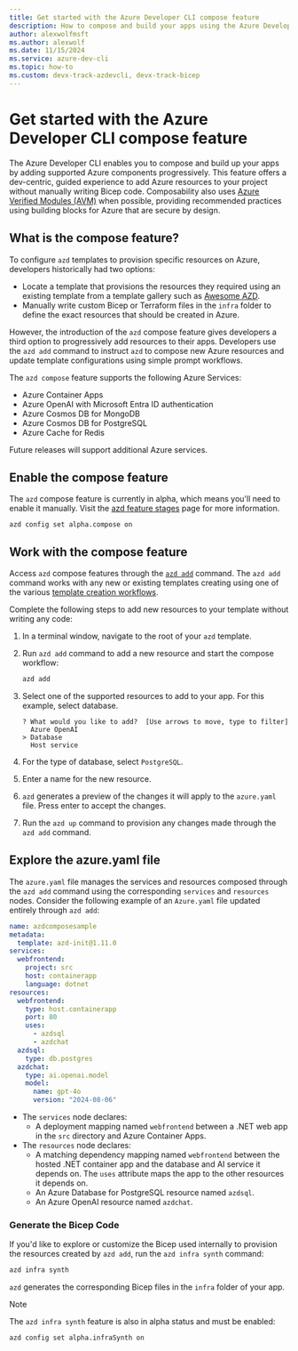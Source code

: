 ```yaml
---
title: Get started with the Azure Developer CLI compose feature
description: How to compose and build your apps using the Azure Developer CLI compose feature
author: alexwolfmsft
ms.author: alexwolf
ms.date: 11/15/2024
ms.service: azure-dev-cli
ms.topic: how-to
ms.custom: devx-track-azdevcli, devx-track-bicep
---
```


# Get started with the Azure Developer CLI compose feature

The Azure Developer CLI enables you to compose and build up your apps by adding supported Azure components progressively. This feature offers a dev-centric, guided experience to add Azure resources to your project without manually writing Bicep code. Composability also uses [Azure Verified Modules (AVM)](https://aka.ms/avm) when possible, providing recommended practices using building blocks for Azure that are secure by design.

## What is the compose feature?

To configure `azd` templates to provision specific resources on Azure, developers historically had two options:

- Locate a template that provisions the resources they required using an existing template from a template gallery such as [Awesome AZD]().
- Manually write custom Bicep or Terraform files in the `infra` folder to define the exact resources that should be created in Azure.

However, the introduction of the `azd` compose feature gives developers a third option to progressively add resources to their apps. Developers use the `azd add` command to instruct `azd` to compose new Azure resources and update template configurations using simple prompt workflows.

The `azd compose` feature supports the following Azure Services:

- Azure Container Apps
- Azure OpenAI with Microsoft Entra ID authentication
- Azure Cosmos DB for MongoDB
- Azure Cosmos DB for PostgreSQL
- Azure Cache for Redis

Future releases will support additional Azure services.

## Enable the compose feature

The `azd` compose feature is currently in alpha, which means you'll need to enable it manually. Visit the [azd feature stages](https://aka.ms/azd-feature-stages) page for more information.

```
azd config set alpha.compose on
```

## Work with the compose feature

Access `azd` compose features through the [`azd add`](/azure/developer/azure-developer-cli/reference#azd-add) command. The `azd add` command works with any new or existing templates creating using one of the various [template creation workflows](/azure/developer/azure-developer-cli/make-azd-compatible).

Complete the following steps to add new resources to your template without writing any code:

1. In a terminal window, navigate to the root of your `azd` template.

1. Run `azd add` command to add a new resource and start the compose workflow:

    ```bash
    azd add
    ```

1. Select one of the supported resources to add to your app. For this example, select database.

    ```output
    ? What would you like to add?  [Use arrows to move, type to filter]
      Azure OpenAI
    > Database
      Host service
    ```

1. For the type of database, select `PostgreSQL`.

1. Enter a name for the new resource.

1. `azd` generates a preview of the changes it will apply to the `azure.yaml` file. Press enter to accept the changes.

1. Run the `azd up` command to provision any changes made through the `azd add` command.

## Explore the azure.yaml file

The `azure.yaml` file manages the services and resources composed through the `azd add` command using the corresponding `services` and `resources` nodes. Consider the following example of an `Azure.yaml` file updated entirely through `azd add`:

```yml
name: azdcomposesample
metadata:
  template: azd-init@1.11.0
services:
  webfrontend:
    project: src
    host: containerapp
    language: dotnet
resources:
  webfrontend:
    type: host.containerapp
    port: 80
    uses:
      - azdsql
      - azdchat
  azdsql:
    type: db.postgres
  azdchat:
    type: ai.openai.model
    model:
      name: gpt-4o
      version: "2024-08-06"
```

- The `services` node declares:
    - A deployment mapping named `webfrontend` between a .NET web app in the `src` directory and Azure Container Apps.
- The `resources` node declares:
    - A matching dependency mapping named `webfrontend` between the hosted .NET container app and the database and AI service it depends on. The `uses` attribute maps the app to the other resources it depends on.
    - An Azure Database for PostgreSQL resource named `azdsql`.
    - An Azure OpenAI resource named `azdchat`.

### Generate the Bicep Code

If you'd like to explore or customize the Bicep used internally to provision the resources created by `azd add`, run the `azd infra synth` command:

```bash
azd infra synth
```

`azd` generates the corresponding Bicep files in the `infra` folder of your app.

> [!NOTE]
> The `azd infra synth` feature is also in alpha status and must be enabled:
> ```bash
> azd config set alpha.infraSynth on
>```
